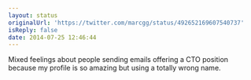 ```yaml
---
layout: status
originalUrl: 'https://twitter.com/marcgg/status/492652169607540737'
isReply: false
date: 2014-07-25 12:46:44
---
```


Mixed feelings about people sending emails offering a CTO position because my profile is so amazing but using a totally wrong name.
